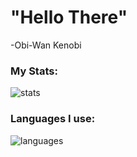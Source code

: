 # "Hello There"
-Obi-Wan Kenobi

### My Stats:
![stats](https://github-readme-stats.vercel.app/api?username=kgsensei&theme=chartreuse-dark&bg_color=0d1117)

### Languages I use:
![languages](https://github-readme-stats.vercel.app/api/top-langs/?username=kgsensei&layout=compact&theme=chartreuse-dark&bg_color=0d1117)
